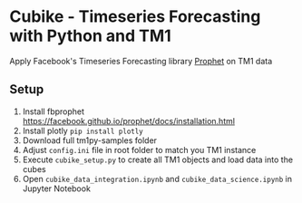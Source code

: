 # Cubike - Timeseries Forecasting with Python and TM1

Apply Facebook's Timeseries Forecasting library [Prophet](https://facebook.github.io/prophet/) on TM1 data

## Setup

1. Install fbprophet https://facebook.github.io/prophet/docs/installation.html
1. Install plotly ```pip install plotly```
1. Download full tm1py-samples folder
1. Adjust ```config.ini``` file in root folder to match you TM1 instance
1. Execute ```cubike_setup.py``` to create all TM1 objects and load data into the cubes
1. Open ```cubike_data_integration.ipynb``` and  ```cubike_data_science.ipynb``` in Jupyter Notebook

